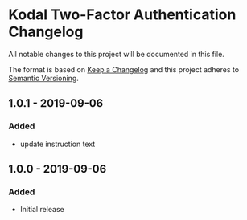# Kodal Two-Factor Authentication Changelog

All notable changes to this project will be documented in this file.

The format is based on [Keep a Changelog](http://keepachangelog.com/) and this project adheres to [Semantic Versioning](http://semver.org/).


## 1.0.1 - 2019-09-06
### Added
- update instruction text


## 1.0.0 - 2019-09-06
### Added
- Initial release
